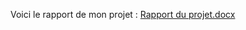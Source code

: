 Voici le rapport de mon projet :
[Rapport du projet.docx](https://github.com/afatratinmypocket/Lecture-du-template-d-un-QCM-avec-OpenCV/files/10952333/Rapport.du.projet.docx)
